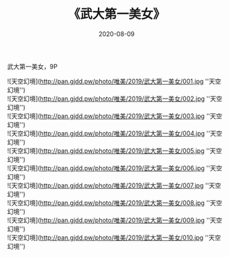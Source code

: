 ﻿---
layout: post
title:  《武大第一美女》
date:   2020-08-09
img: http://pan.gjdd.pw/photo/唯美/2019/武大第一美女/000.jpg
categories: [美女, 清纯, 唯美]
---

武大第一美女，9P



![天空幻境](http://pan.gjdd.pw/photo/唯美/2019/武大第一美女/001.jpg ''天空幻境'') <br>
![天空幻境](http://pan.gjdd.pw/photo/唯美/2019/武大第一美女/002.jpg ''天空幻境'') <br>
![天空幻境](http://pan.gjdd.pw/photo/唯美/2019/武大第一美女/003.jpg ''天空幻境'') <br>
![天空幻境](http://pan.gjdd.pw/photo/唯美/2019/武大第一美女/004.jpg ''天空幻境'') <br>
![天空幻境](http://pan.gjdd.pw/photo/唯美/2019/武大第一美女/005.jpg ''天空幻境'') <br>
![天空幻境](http://pan.gjdd.pw/photo/唯美/2019/武大第一美女/006.jpg ''天空幻境'') <br>
![天空幻境](http://pan.gjdd.pw/photo/唯美/2019/武大第一美女/007.jpg ''天空幻境'') <br>
![天空幻境](http://pan.gjdd.pw/photo/唯美/2019/武大第一美女/008.jpg ''天空幻境'') <br>
![天空幻境](http://pan.gjdd.pw/photo/唯美/2019/武大第一美女/009.jpg ''天空幻境'') <br>
![天空幻境](http://pan.gjdd.pw/photo/唯美/2019/武大第一美女/010.jpg ''天空幻境'') <br>